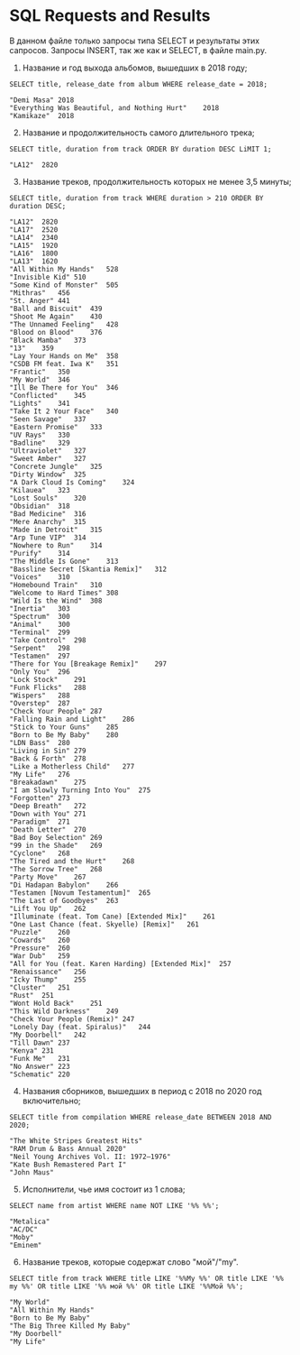 # SQL Requests and Results

В данном файле только запросы типа SELECT и результаты этих сапросов. Запросы INSERT, так же как и SELECT, в файле main.py.

1. Название и год выхода альбомов, вышедших в 2018 году;
```
SELECT title, release_date from album WHERE release_date = 2018;
```
```
"Demi Masa"	2018
"Everything Was Beautiful, and Nothing Hurt"	2018
"Kamikaze"	2018
```

2. Название и продолжительность самого длительного трека;
```
SELECT title, duration from track ORDER BY duration DESC LiMIT 1;
```

```
"LA12"	2820
```

3. Название треков, продолжительность которых не менее 3,5 минуты;

```
SELECT title, duration from track WHERE duration > 210 ORDER BY duration DESC;
```

```
"LA12"	2820
"LA17"	2520
"LA14"	2340
"LA15"	1920
"LA16"	1800
"LA13"	1620
"All Within My Hands"	528
"Invisible Kid"	510
"Some Kind of Monster"	505
"Mithras"	456
"St. Anger"	441
"Ball and Biscuit"	439
"Shoot Me Again"	430
"The Unnamed Feeling"	428
"Blood on Blood"	376
"Black Mamba"	373
"13"	359
"Lay Your Hands on Me"	358
"CSDB FM feat. Iwa K"	351
"Frantic"	350
"My World"	346
"Ill Be There for You"	346
"Conflicted"	345
"Lights"	341
"Take It 2 Your Face"	340
"Seen Savage"	337
"Eastern Promise"	333
"UV Rays"	330
"Badline"	329
"Ultraviolet"	327
"Sweet Amber"	327
"Concrete Jungle"	325
"Dirty Window"	325
"A Dark Cloud Is Coming"	324
"Kilauea"	323
"Lost Souls"	320
"Obsidian"	318
"Bad Medicine"	316
"Mere Anarchy"	315
"Made in Detroit"	315
"Arp Tune VIP"	314
"Nowhere to Run"	314
"Purify"	314
"The Middle Is Gone"	313
"Bassline Secret [Skantia Remix]"	312
"Voices"	310
"Homebound Train"	310
"Welcome to Hard Times"	308
"Wild Is the Wind"	308
"Inertia"	303
"Spectrum"	300
"Animal"	300
"Terminal"	299
"Take Control"	298
"Serpent"	298
"Testamen"	297
"There for You [Breakage Remix]"	297
"Only You"	296
"Lock Stock"	291
"Funk Flicks"	288
"Wispers"	288
"Overstep"	287
"Check Your People"	287
"Falling Rain and Light"	286
"Stick to Your Guns"	285
"Born to Be My Baby"	280
"LDN Bass"	280
"Living in Sin"	279
"Back & Forth"	278
"Like a Motherless Child"	277
"My Life"	276
"Breakadawn"	275
"I am Slowly Turning Into You"	275
"Forgotten"	273
"Deep Breath"	272
"Down with You"	271
"Paradigm"	271
"Death Letter"	270
"Bad Boy Selection"	269
"99 in the Shade"	269
"Cyclone"	268
"The Tired and the Hurt"	268
"The Sorrow Tree"	268
"Party Move"	267
"Di Hadapan Babylon"	266
"Testamen [Novum Testamentum]"	265
"The Last of Goodbyes"	263
"Lift You Up"	262
"Illuminate (feat. Tom Cane) [Extended Mix]"	261
"One Last Chance (feat. Skyelle) [Remix]"	261
"Puzzle"	260
"Cowards"	260
"Pressure"	260
"War Dub"	259
"All for You (feat. Karen Harding) [Extended Mix]"	257
"Renaissance"	256
"Icky Thump"	255
"Cluster"	251
"Rust"	251
"Wont Hold Back"	251
"This Wild Darkness"	249
"Check Your People (Remix)"	247
"Lonely Day (feat. Spiralus)"	244
"My Doorbell"	242
"Till Dawn"	237
"Kenya"	231
"Funk Me"	231
"No Answer"	223
"Schematic"	220
```

4. Названия сборников, вышедших в период с 2018 по 2020 год включительно;

```
SELECT title from compilation WHERE release_date BETWEEN 2018 AND 2020;
```

```
"The White Stripes Greatest Hits"
"RAM Drum & Bass Annual 2020"
"Neil Young Archives Vol. II: 1972–1976"
"Kate Bush Remastered Part I"
"John Maus"
```

5. Исполнители, чье имя состоит из 1 слова;

```
SELECT name from artist WHERE name NOT LIKE '%% %%';
```

```
"Metalica"
"AC/DC"
"Moby"
"Eminem"
```

6. Название треков, которые содержат слово "мой"/"my".

```
SELECT title from track WHERE title LIKE '%%My %%' OR title LIKE '%% my %%' OR title LIKE '%% мой %%' OR title LIKE '%%Мой %%';
```

```
"My World"
"All Within My Hands"
"Born to Be My Baby"
"The Big Three Killed My Baby"
"My Doorbell"
"My Life"
```